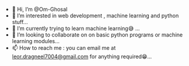 - 👋 Hi, I’m @Om-Ghosal
- 👀 I’m interested in web development , machine learning and python stuff...
- 🌱 I’m currently trying to learn machine learning😅 ...
- 💞️ I’m looking to collaborate on on basic python programs or machine learning modules...
- 📫 How to reach me : you can email me at leor.dragneel7004@gmail.com for anything required😁...

<!---
Om-Ghosal/Om-Ghosal is a ✨ special ✨ repository because its `README.md` (this file) appears on your GitHub profile.
You can click the Preview link to take a look at your changes.
--->
